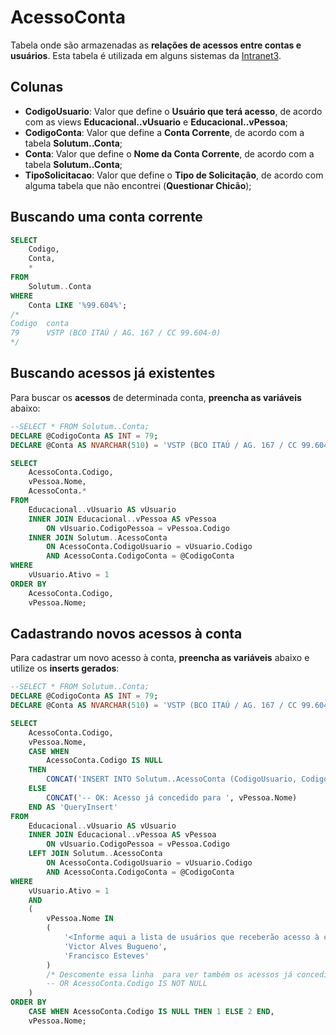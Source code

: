 # AcessoConta

Tabela onde são armazenadas as **relações de acessos entre contas e usuários**. 
Esta tabela é utilizada em alguns sistemas da 
<a href="https://intranet3.fiap.com.br/" target="_blank">Intranet3</a>.

## Colunas

- **CodigoUsuario**: Valor que define o **Usuário que terá acesso**, de acordo 
com as views **Educacional..vUsuario** e **Educacional..vPessoa**;
- **CodigoConta**: Valor que define a **Conta Corrente**, de acordo com a tabela 
**Solutum..Conta**;
- **Conta**: Valor que define o **Nome da Conta Corrente**, de acordo com a 
tabela **Solutum..Conta**;
- **TipoSolicitacao**: Valor que define o **Tipo de Solicitação**, de acordo com
alguma tabela que não encontrei (**Questionar Chicão**);

## Buscando uma conta corrente

```sql
SELECT 
	Codigo,
	Conta,
	* 
FROM 
	Solutum..Conta 
WHERE 
	Conta LIKE '%99.604%';
/*
Codigo  conta                                    
79      VSTP (BCO ITAÚ / AG. 167 / CC 99.604-0)  
*/
```

## Buscando acessos já existentes

Para buscar os **acessos** de determinada conta, **preencha as variáveis** 
abaixo:

```sql
--SELECT * FROM Solutum..Conta;
DECLARE @CodigoConta AS INT = 79;
DECLARE @Conta AS NVARCHAR(510) = 'VSTP (BCO ITAÚ / AG. 167 / CC 99.604-0)';

SELECT 
	AcessoConta.Codigo, 
	vPessoa.Nome,
	AcessoConta.*
FROM 
	Educacional..vUsuario AS vUsuario 
	INNER JOIN Educacional..vPessoa AS vPessoa 
		ON vUsuario.CodigoPessoa = vPessoa.Codigo 
	INNER JOIN Solutum..AcessoConta 
		ON AcessoConta.CodigoUsuario = vUsuario.Codigo 
		AND AcessoConta.CodigoConta = @CodigoConta 
WHERE 
	vUsuario.Ativo = 1
ORDER BY 
	AcessoConta.Codigo,
	vPessoa.Nome;
```

## Cadastrando novos acessos à conta

Para cadastrar um novo acesso à conta, **preencha as variáveis** abaixo e 
utilize os **inserts gerados**:

```sql
--SELECT * FROM Solutum..Conta;
DECLARE @CodigoConta AS INT = 79;
DECLARE @Conta AS NVARCHAR(510) = 'VSTP (BCO ITAÚ / AG. 167 / CC 99.604-0)';

SELECT 
	AcessoConta.Codigo, 
	vPessoa.Nome,
	CASE WHEN 
		AcessoConta.Codigo IS NULL 
	THEN 
		CONCAT('INSERT INTO Solutum..AcessoConta (CodigoUsuario, CodigoConta, Conta, TipoSolicitacao) VALUES (', vUsuario.Codigo, ', ', @CodigoConta, ', ''', @Conta, ''', NULL);') 
	ELSE 
		CONCAT('-- OK: Acesso já concedido para ', vPessoa.Nome)
	END AS 'QueryInsert'
FROM 
	Educacional..vUsuario AS vUsuario 
	INNER JOIN Educacional..vPessoa AS vPessoa 
		ON vUsuario.CodigoPessoa = vPessoa.Codigo 
	LEFT JOIN Solutum..AcessoConta 
		ON AcessoConta.CodigoUsuario = vUsuario.Codigo 
		AND AcessoConta.CodigoConta = @CodigoConta 
WHERE 
	vUsuario.Ativo = 1
	AND 
	(
		vPessoa.Nome IN 
		(
			'<Informe aqui a lista de usuários que receberão acesso à conta>',
			'Victor Alves Bugueno',
			'Francisco Esteves'
		)
		/* Descomente essa linha  para ver também os acessos já concedidos */
		-- OR AcessoConta.Codigo IS NOT NULL 
	)
ORDER BY 
	CASE WHEN AcessoConta.Codigo IS NULL THEN 1 ELSE 2 END,
	vPessoa.Nome;
```
